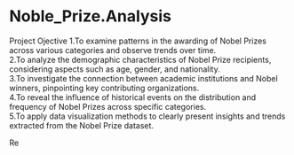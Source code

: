 # Noble_Prize.Analysis

Project Ojective
1.To examine patterns in the awarding of Nobel Prizes across various categories and observe trends over time.  
2.To analyze the demographic characteristics of Nobel Prize recipients, considering aspects such as age, gender, and nationality.  
3.To investigate the connection between academic institutions and Nobel winners, pinpointing key contributing organizations.  
4.To reveal the influence of historical events on the distribution and frequency of Nobel Prizes across specific categories.  
5.To apply data visualization methods to clearly present insights and trends extracted from the Nobel Prize dataset.

Re
